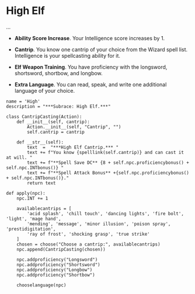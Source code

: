 # High Elf
...

* **Ability Score Increase**. Your Intelligence score increases by 1.

* **Cantrip**. You know one cantrip of your choice from the Wizard spell list. Intelligence is your spellcasting ability for it.

* **Elf Weapon Training**. You have proficiency with the longsword, shortsword, shortbow, and longbow.

* **Extra Language**. You can read, speak, and write one additional language of your choice.

```
name = 'High'
description = "***Subrace: High Elf.***"

class CantripCasting(Action):
    def __init__(self, cantrip):
        Action.__init__(self, "Cantrip", "")
        self.cantrip = cantrip

    def __str__(self):
        text  =  "***High Elf Cantrip.*** "
        text += f"You know {spelllink(self.cantrip)} and can cast it at will. "
        text += f"**Spell Save DC** {8 + self.npc.proficiencybonus() + self.npc.INTbonus()} "
        text += f"**Spell Attack Bonus** +{self.npc.proficiencybonus() + self.npc.INTbonus()}."
        return text

def apply(npc):
    npc.INT += 1

    availablecantrips = [
        'acid splash', 'chill touch', 'dancing lights', 'fire bolt', 'light', 'mage hand',
        'mending', 'message', 'minor illusion', 'poison spray', 'prestidigitation',
        'ray of frost', 'shocking grasp', 'true strike'
    ]
    chosen = choose("Choose a cantrip:", availablecantrips)
    npc.append(CantripCasting(chosen))

    npc.addproficiency("Longsword")
    npc.addproficiency("Shortsword")
    npc.addproficiency("Longbow")
    npc.addproficiency("Shortbow")

    chooselanguage(npc)
```
